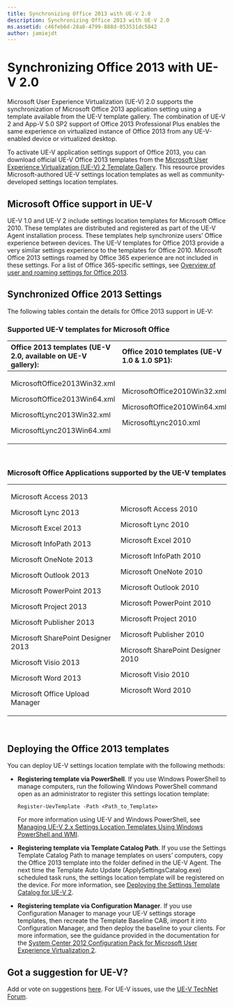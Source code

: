 ```yaml
---
title: Synchronizing Office 2013 with UE-V 2.0
description: Synchronizing Office 2013 with UE-V 2.0
ms.assetid: c46feb6d-28a8-4799-888d-053531dc5842
author: jamiejdt
---
```


# Synchronizing Office 2013 with UE-V 2.0


Microsoft User Experience Virtualization (UE-V) 2.0 supports the synchronization of Microsoft Office 2013 application setting using a template available from the UE-V template gallery. The combination of UE-V 2 and App-V 5.0 SP2 support of Office 2013 Professional Plus enables the same experience on virtualized instance of Office 2013 from any UE-V-enabled device or virtualized desktop.

To activate UE-V application settings support of Office 2013, you can download official UE-V Office 2013 templates from the [Microsoft User Experience Virtualization (UE-V) 2 Template Gallery](http://go.microsoft.com/fwlink/p/?LinkId=246589). This resource provides Microsoft-authored UE-V settings location templates as well as community-developed settings location templates.

## Microsoft Office support in UE-V


UE-V 1.0 and UE-V 2 include settings location templates for Microsoft Office 2010. These templates are distributed and registered as part of the UE-V Agent installation process. These templates help synchronize users’ Office experience between devices. The UE-V templates for Office 2013 provide a very similar settings experience to the templates for Office 2010. Microsoft Office 2013 settings roamed by Office 365 experience are not included in these settings. For a list of Office 365-specific settings, see [Overview of user and roaming settings for Office 2013](http://go.microsoft.com/fwlink/p/?LinkId=391220).

## Synchronized Office 2013 Settings


The following tables contain the details for Office 2013 support in UE-V:

### Supported UE-V templates for Microsoft Office

<table>
<colgroup>
<col width="50%" />
<col width="50%" />
</colgroup>
<thead>
<tr class="header">
<th align="left">Office 2013 templates (UE-V 2.0, available on UE-V gallery):</th>
<th align="left">Office 2010 templates (UE-V 1.0 &amp; 1.0 SP1):</th>
</tr>
</thead>
<tbody>
<tr class="odd">
<td align="left"><p>MicrosoftOffice2013Win32.xml</p>
<p>MicrosoftOffice2013Win64.xml</p>
<p>MicrosoftLync2013Win32.xml</p>
<p>MicrosoftLync2013Win64.xml</p></td>
<td align="left"><p>MicrosoftOffice2010Win32.xml</p>
<p>MicrosoftOffice2010Win64.xml</p>
<p>MicrosoftLync2010.xml</p>
<p></p></td>
</tr>
</tbody>
</table>

 

### Microsoft Office Applications supported by the UE-V templates

<table>
<colgroup>
<col width="50%" />
<col width="50%" />
</colgroup>
<tbody>
<tr class="odd">
<td align="left"><p>Microsoft Access 2013</p>
<p>Microsoft Lync 2013</p>
<p>Microsoft Excel 2013</p>
<p>Microsoft InfoPath 2013</p>
<p>Microsoft OneNote 2013</p>
<p>Microsoft Outlook 2013</p>
<p>Microsoft PowerPoint 2013</p>
<p>Microsoft Project 2013</p>
<p>Microsoft Publisher 2013</p>
<p>Microsoft SharePoint Designer 2013</p>
<p>Microsoft Visio 2013</p>
<p>Microsoft Word 2013</p>
<p>Microsoft Office Upload Manager</p></td>
<td align="left"><p>Microsoft Access 2010</p>
<p>Microsoft Lync 2010</p>
<p>Microsoft Excel 2010</p>
<p>Microsoft InfoPath 2010</p>
<p>Microsoft OneNote 2010</p>
<p>Microsoft Outlook 2010</p>
<p>Microsoft PowerPoint 2010</p>
<p>Microsoft Project 2010</p>
<p>Microsoft Publisher 2010</p>
<p>Microsoft SharePoint Designer 2010</p>
<p>Microsoft Visio 2010</p>
<p>Microsoft Word 2010</p>
<p></p></td>
</tr>
</tbody>
</table>

 

## Deploying the Office 2013 templates


You can deploy UE-V settings location template with the following methods:

-   **Registering template via PowerShell**. If you use Windows PowerShell to manage computers, run the following Windows PowerShell command open as an administrator to register this settings location template:

    ``` syntax
    Register-UevTemplate -Path <Path_to_Template>
    ```

    For more information using UE-V and Windows PowerShell, see [Managing UE-V 2.x Settings Location Templates Using Windows PowerShell and WMI](managing-ue-v-2x-settings-location-templates-using-windows-powershell-and-wmi-both-uevv2.md).

-   **Registering template via Template Catalog Path**. If you use the Settings Template Catalog Path to manage templates on users’ computers, copy the Office 2013 template into the folder defined in the UE-V Agent. The next time the Template Auto Update (ApplySettingsCatalog.exe) scheduled task runs, the settings location template will be registered on the device. For more information, see [Deploying the Settings Template Catalog for UE-V 2](http://technet.microsoft.com/library/dn458942.aspx#deploycatalogue).

-   **Registering template via Configuration Manager**. If you use Configuration Manager to manage your UE-V settings storage templates, then recreate the Template Baseline CAB, import it into Configuration Manager, and then deploy the baseline to your clients. For more information, see the guidance provided in the documentation for the [System Center 2012 Configuration Pack for Microsoft User Experience Virtualization 2](http://go.microsoft.com/fwlink/?LinkId=317263).

## Got a suggestion for UE-V?


Add or vote on suggestions [here](http://uev.uservoice.com/forums/280428-microsoft-user-experience-virtualization). For UE-V issues, use the [UE-V TechNet Forum](https://social.technet.microsoft.com/Forums/home?forum=mdopuev).

 

 





